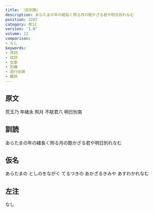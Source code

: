 ```yaml
---
title: （悲別歌）
description: あらたまの年の緒長く照る月の飽かざる君や明日別れなむ
position: 3207
category: 巻12
version: '1.0'
volume: 12
comparison:
- なし
keywords:
- 序詞
- 枕詞
- 女歌
- 別離
- 遊行女婦
- 羈旅
---
```


## 原文

荒玉乃 年緒永 照月 不猒君八 明日別南

## 訓読

あらたまの年の緒長く照る月の飽かざる君や明日別れなむ

## 仮名

あらたまの としのをながく てるつきの あかざるきみや あすわかれなむ

## 左注

なし
